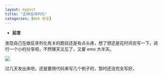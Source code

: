 ```yaml
---
layout: mypost
title: "正OR反序列化"
categories: [Web 安全]
---
```


- **前言**

发现自己在做反序列化有关的题目还是有点头疼，想了想还是花时间去写一下，进行一个小的分享吧，不然哪天又忘了，又要 emo 大半天。

![](86883a42ly1h930gbnq8kj20sg0sgaew.jpg)

过几天发出来吧，还是要用代码来写几个例子的，暂时还没完全写好。
